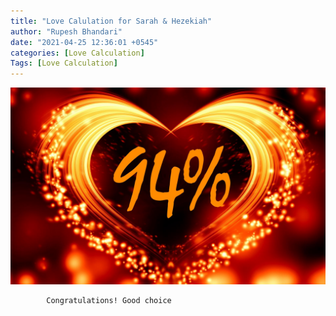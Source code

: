 ```yaml
---
title: "Love Calulation for Sarah & Hezekiah"
author: "Rupesh Bhandari"
date: "2021-04-25 12:36:01 +0545"
categories: [Love Calculation]
Tags: [Love Calculation]
---
```


![Match Picture](/assets/img/lovecal/Sarah-Hezekiah.jpg)

            Congratulations! Good choice
    